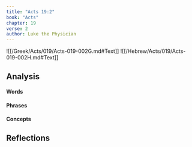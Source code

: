 ```yaml
---
title: "Acts 19:2"
book: "Acts"
chapter: 19
verse: 2
author: Luke the Physician
---
```

![[/Greek/Acts/019/Acts-019-002G.md#Text]]
![[/Hebrew/Acts/019/Acts-019-002H.md#Text]]

## Analysis

#### Words

#### Phrases

#### Concepts

## Reflections
